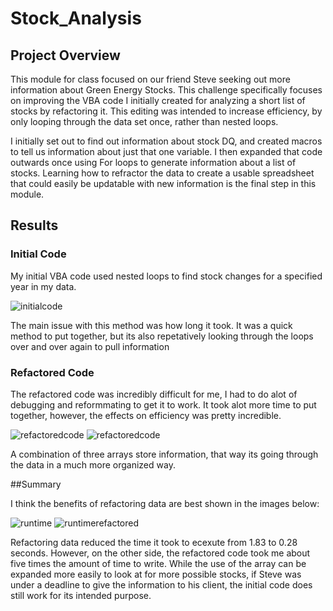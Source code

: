 # Stock_Analysis

## Project Overview 

This module for class focused on our friend Steve seeking out more information about Green Energy Stocks.  This challenge specifically focuses on improving the VBA code I initially created for analyzing a short list of stocks by refactoring it.  This editing was intended to increase efficiency, by only looping through the data set once, rather than nested loops.  

I initially set out to find out information about stock DQ, and created macros to tell us information about just that one variable.  I then expanded that code outwards once using For loops to generate information about a list of stocks.  Learning how to refractor the data to create a usable spreadsheet that could easily be updatable with new information is the final step in this module.

## Results

### Initial Code

My initial VBA code used nested loops to find stock changes for a specified year in my data. 

![initialcode](https://github.com/ktonge/Stock_Analysis/blob/main/initialcode.png)

The main issue with this method was how long it took.  It was a quick method to put together, but its also repetatively looking through the loops over and over again to pull information

### Refactored Code

The refactored code was incredibly difficult for me,  I had to do alot of debugging and reformmating to get it to work.  It took alot more time to put together, however, the effects on efficiency was pretty incredible.   

![refactoredcode](https://github.com/ktonge/Stock_Analysis/blob/main/refactored_code1.png)
![refactoredcode](https://github.com/ktonge/Stock_Analysis/blob/main/refactored_code2.png)

A combination of three arrays store information, that way its going through the data in a much more organized way.  

##Summary

I think the benefits of refactoring data are best shown in the images below:


![runtime](https://github.com/ktonge/Stock_Analysis/blob/main/VBA_Challenge_2018.png.png)
![runtimerefactored](https://github.com/ktonge/Stock_Analysis/blob/main/VBA_Challenge_2018refactored.png.png)

Refactoring data reduced the time it took to ecexute from 1.83 to 0.28 seconds.   However, on the other side, the refactored code took me about five times the amount of time to write.  While the use of the array can be expanded more easily to look at for more possible stocks, if Steve was under a deadline to give the information to his client, the initial code does still work for its intended purpose.  

